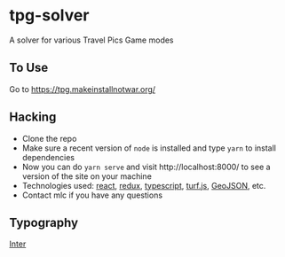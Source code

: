 # tpg-solver

A solver for various Travel Pics Game modes

## To Use

Go to https://tpg.makeinstallnotwar.org/

## Hacking

- Clone the repo
- Make sure a recent version of `node` is installed and type `yarn` to install dependencies
- Now you can do `yarn serve` and visit http://localhost:8000/ to see a version of the site on your machine
- Technologies used: [react][], [redux][], [typescript][], [turf.js][], [GeoJSON][], etc.
- Contact mlc if you have any questions

## Typography

[Inter][]

[react]: https://react.dev/
[redux]: https://redux-toolkit.js.org/
[typescript]: https://www.typescriptlang.org/
[turf.js]: https://turfjs.org/
[GeoJSON]: https://geojson.org/
[Inter]: https://rsms.me/inter/
